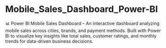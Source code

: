 # Mobile_Sales_Dashboard_Power-BI

📊 Power BI Mobile Sales Dashboard – An interactive dashboard analyzing mobile sales across cities, brands, and payment methods. Built with Power BI to visualize key insights like total sales, customer ratings, and monthly trends for data-driven business decisions.
